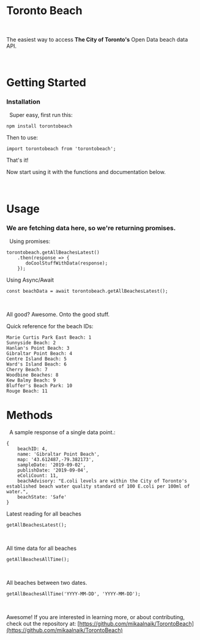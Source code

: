 # Toronto Beach 
&nbsp;

The easiest way to access **The City of Toronto's** Open Data beach data API.


&nbsp;

# Getting Started



### Installation

&nbsp;
Super easy, first run this:

    npm install torontobeach


Then to use:

    import torontobeach from 'torontobeach';

That's it!

 Now start using it with the functions and documentation below. 


&nbsp;

# Usage



### We are fetching data here, so we're returning promises.
&nbsp;
Using promises:


    torontobeach.getAllBeachesLatest()
	    .then(response => {
		   doCoolStuffWithData(response);
	    });


Using Async/Await

    const beachData = await torontobeach.getAllBeachesLatest();

&nbsp;

All good? Awesome. Onto the good stuff.
&nbsp;

Quick reference for the beach IDs:

    Marie Curtis Park East Beach: 1
    Sunnyside Beach: 2
    Hanlan's Point Beach: 3
    Gibraltar Point Beach: 4
    Centre Island Beach: 5
    Ward's Island Beach: 6
    Cherry Beach: 7
    Woodbine Beaches: 8
    Kew Balmy Beach: 9
    Bluffer's Beach Park: 10
    Rouge Beach: 11

# Methods

&nbsp;
A sample response of a single data point.:


   
```
{
	beachID: 4,
	name: 'Gibraltar Point Beach',
	map: '43.612487,-79.382173',
	sampleDate: '2019-09-02',
	publishDate: '2019-09-04',
	eColiCount: 11,
	beachAdvisory: "E.coli levels are within the City of Toronto's established beach water quality standard of 100 E.coli per 100ml of water.",
	beachState: 'Safe'
}
```

Latest reading for all beaches

    getAllBeachesLatest();

&nbsp;

All time data for all beaches

    getAllBeachesAllTime();

&nbsp;

All beaches between two dates.




    getAllBeachesAllTime('YYYY-MM-DD', 'YYYY-MM-DD');

&nbsp;

Awesome!
If you are interested in learning more, or about contributing, check out the repository at:
[https://github.com/mikaalnaik/TorontoBeach](https://github.com/mikaalnaik/TorontoBeach)
&nbsp;